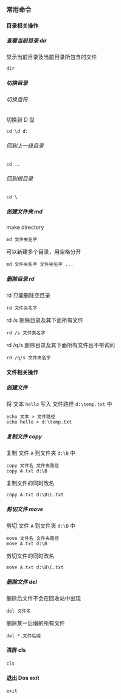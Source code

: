 ### 常用命令

#### 目录相关操作

##### 查看当前目录 dir

显示当前目录及当前目录所包含的文件

```
dir
```

##### 切换目录

###### 切换盘符

切换到 D 盘

```
cd \d d:
```

###### 回到上一级目录

```
cd ..
```

###### 回到根目录

```
cd \
```

##### 创建文件夹 md

make directory

```
md 文件夹名字
```

可以新建多个目录，用空格分开

```
md 文件夹名字 文件夹名字 ...
```

##### 删除目录 rd

rd 只能删除空目录

```
rd 文件夹名字
```

rd /s 删除目录及其下面所有文件

```
rd /s 文件夹名字
```

rd /q/s 删除目录及其下面所有文件且不带询问

```
rd /q/s 文件夹名字
```

#### 文件相关操作

##### 创建文件

将 文本 `hello` 写入 文件路径 `d:\temp.txt` 中

```
echo 文本 > 文件路径
echo hello > d:\temp.txt
```

##### 复制文件 copy

复制 文件 `A` 到文件夹 `d:\B` 中

```
copy 文件名 文件夹路径
copy A.txt d:\B
```

复制文件的同时改名

```
copy A.txt d:\B\C.txt
```

##### 剪切文件 move

剪切 文件 `A` 到文件夹 `d:\B` 中

```
move 文件名 文件夹路径
move A.txt d:\B
```

剪切文件的同时改名

```
move A.txt d:\B\C.txt
```

##### 删除文件 del

删除后文件不会在回收站中出现

```
del 文件名
```

删除某一后缀的所有文件

```
del *.文件后缀
```

#### 清屏 cls

```
cls
```

#### 退出 Dos exit

```
exit
```

